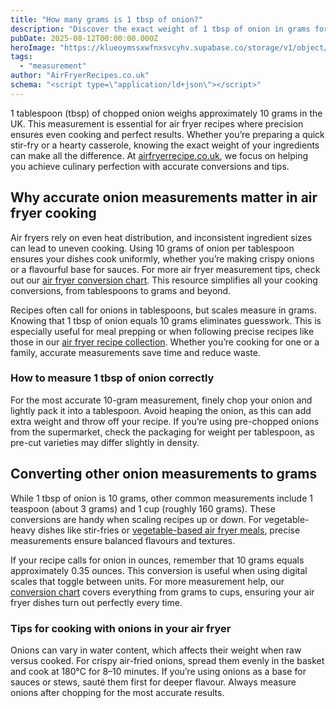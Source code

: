 ```yaml
---
title: "How many grams is 1 tbsp of onion?"
description: "Discover the exact weight of 1 tbsp of onion in grams for perfect air fryer recipes. Get precise UK measurements and cooking tips here."
pubDate: 2025-08-12T00:00:00.000Z
heroImage: "https://klueoymssxwfnxsvcyhv.supabase.co/storage/v1/object/public/md/how-many-grams-is-1-tbsp-of-onion-4060a70c.webp"
tags:
  - "measurement"
author: "AirFryerRecipes.co.uk"
schema: "<script type=\"application/ld+json\"></script>"
---
```


<p>1 tablespoon (tbsp) of chopped onion weighs approximately 10 grams in the UK. This measurement is essential for air fryer recipes where precision ensures even cooking and perfect results. Whether you’re preparing a quick stir-fry or a hearty casserole, knowing the exact weight of your ingredients can make all the difference. At <a href=https://www.airfryerrecipe.co.uk/>airfryerrecipe.co.uk</a>, we focus on helping you achieve culinary perfection with accurate conversions and tips.</p>

<h2>Why accurate onion measurements matter in air fryer cooking</h2>  
<p>Air fryers rely on even heat distribution, and inconsistent ingredient sizes can lead to uneven cooking. Using 10 grams of onion per tablespoon ensures your dishes cook uniformly, whether you’re making crispy onions or a flavourful base for sauces. For more air fryer measurement tips, check out our <a href=https://www.airfryerrecipe.co.uk/air-fryer-conversion-chart>air fryer conversion chart</a>. This resource simplifies all your cooking conversions, from tablespoons to grams and beyond.</p>  

<p>Recipes often call for onions in tablespoons, but scales measure in grams. Knowing that 1 tbsp of onion equals 10 grams eliminates guesswork. This is especially useful for meal prepping or when following precise recipes like those in our <a href=https://www.airfryerrecipe.co.uk/recipes>air fryer recipe collection</a>. Whether you’re cooking for one or a family, accurate measurements save time and reduce waste.</p>  

<h3>How to measure 1 tbsp of onion correctly</h3>  
<p>For the most accurate 10-gram measurement, finely chop your onion and lightly pack it into a tablespoon. Avoid heaping the onion, as this can add extra weight and throw off your recipe. If you’re using pre-chopped onions from the supermarket, check the packaging for weight per tablespoon, as pre-cut varieties may differ slightly in density.</p>  

<h2>Converting other onion measurements to grams</h2>  
<p>While 1 tbsp of onion is 10 grams, other common measurements include 1 teaspoon (about 3 grams) and 1 cup (roughly 160 grams). These conversions are handy when scaling recipes up or down. For vegetable-heavy dishes like stir-fries or <a href=https://www.airfryerrecipe.co.uk/recipe-category/vegetables>vegetable-based air fryer meals</a>, precise measurements ensure balanced flavours and textures.</p>  

<p>If your recipe calls for onion in ounces, remember that 10 grams equals approximately 0.35 ounces. This conversion is useful when using digital scales that toggle between units. For more measurement help, our <a href=https://www.airfryerrecipe.co.uk/air-fryer-conversion-chart>conversion chart</a> covers everything from grams to cups, ensuring your air fryer dishes turn out perfectly every time.</p>  

<h3>Tips for cooking with onions in your air fryer</h3>  
<p>Onions can vary in water content, which affects their weight when raw versus cooked. For crispy air-fried onions, spread them evenly in the basket and cook at 180°C for 8–10 minutes. If you’re using onions as a base for sauces or stews, sauté them first for deeper flavour. Always measure onions after chopping for the most accurate results.</p>